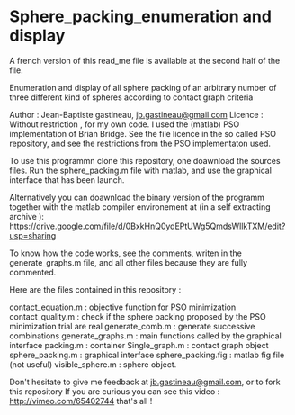 Sphere_packing_enumeration and display
==========================

A french version of this read_me file is available at the second half of the file.

Enumeration and display of all sphere packing of an arbitrary number of  three different kind of spheres according to contact graph criteria


Author  : Jean-Baptiste gastineau, jb.gastineau@gmail.com
Licence : Without restriction , for my own code. I used the (matlab)  PSO implementation of Brian Bridge.
          See the file licence in the so called PSO repository, and see the restrictions from the PSO implementaton used.

To use this programmn clone this repository, one doawnload the sources files.
Run the sphere_packing.m file with matlab, and use the graphical interface that has been launch.

Alternatively you can doawnload the binary version of the programm together with the matlab compiler environement
at (in a self extracting archive ): https://drive.google.com/file/d/0BxkHnQ0ydEPtUWg5QmdsWllkTXM/edit?usp=sharing 

To know how the code works, see the comments, writen in the generate_graphs.m file, and all other files 
because they are fully commented.

Here are the files contained in this repository :

contact_equation.m    : objective function for PSO minimization
contact_quality.m     : check if the sphere packing proposed by the PSO minimization trial are real
generate_comb.m       : generate successive  combinations
generate_graphs.m     : main functions called by the graphical interface
packing.m             : container 
Single_graph.m        : contact graph object
sphere_packing.m      : graphical interface
sphere_packing.fig    : matlab fig file (not useful)
visible_sphere.m      : sphere object.

Don't hesitate to give me feedback at jb.gastineau@gmail.com, or to fork this repository
If you are curious you can see this video :  http://vimeo.com/65402744
that's all !
